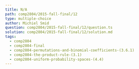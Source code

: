 ```yaml
---
title: N/A
path: comp2804/2015-fall-final/12
type: multiple-choice
author: Michiel Smid
question: comp2804/2015-fall-final/12/question.ts
solution: comp2804/2015-fall-final/12/solution.md
tags:
  - comp2804
  - comp2804-final
  - comp2804-permutations-and-binomial-coefficients-(3.6.1)
  - comp2804-the-product-rule-(3.1)
  - comp2804-uniform-probability-spaces-(4.4)
---
```


